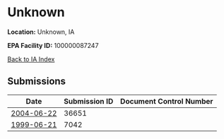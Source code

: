 # Unknown

**Location:** Unknown, IA

**EPA Facility ID:** 100000087247

[Back to IA Index](../../index.md)

## Submissions

| Date | Submission ID | Document Control Number |
|------|--------------|-------------------------|
| [2004-06-22](submissions/36651.md) | 36651 |  |
| [1999-06-21](submissions/7042.md) | 7042 |  |
